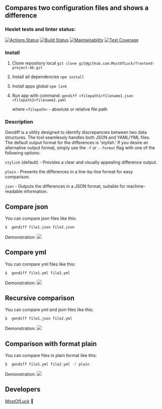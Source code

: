 Compares two configuration files and shows a difference
---------------------------------------------------------



### Hexlet tests and linter status:
[![Actions Status](https://github.com/MostOfLuck/frontend-project-46/actions/workflows/hexlet-check.yml/badge.svg)](https://github.com/MostOfLuck/frontend-project-46/actions)
[![Build Status](https://github.com/MostOfLuck/frontend-project-46/actions/workflows/node.js.yml/badge.svg
)](https://github.com/MostOfLuck/frontend-project-46/actions/workflows/node.js.yml)
[![Maintainability](https://api.codeclimate.com/v1/badges/425d8c76e1328c1a3bcf/maintainability)](https://codeclimate.com/github/MostOfLuck/frontend-project-46/maintainability)
[![Test Coverage](https://api.codeclimate.com/v1/badges/a8d6ee366154c48f5fab/test_coverage)](https://codeclimate.com/github/MostOfLuck/frontend-project-46/test_coverage)


   
### Install ###

1. Clone repository local
`git clone git@github.com:MostOfLuck/frontend-project-46.git`
2. Install all dependencies 
`npm install`
3. Install  apps global
`npm link`
4. Run app with command:
`gendiff <filepath1>filename1.json <filepath2>filename2.yaml`

    where `<filepath>` - absolute or relative file path

   
### Description ### 

Gendiff is a utility designed to identify discrepancies between two data structures. The tool seamlessly handles both JSON and YAML/YML files. The default output format for the differences is 'stylish.' If you desire an alternative output format, simply use the `-f` or `--format` flag with one of the following options:

`stylish` (default) - Provides a clear and visually appealing difference output.

`plain` - Presents the differences in a line-by-line format for easy comparison.

`json` - Outputs the differences in a JSON format, suitable for machine-readable information.


Compare json
--------------------------  
 You can compare json files like this:
 ```bash
$  gendiff file1.json file2.json
```

 Demonstration: <a href="https://asciinema.org/a/611315" target="_blank"><img src="https://asciinema.org/a/602271.svg" /></a>

Compare yml
--------------------------  
 You can compare yml files like this:
 ```bash
$  gendiff file1.yml file2.yml
```

 Demonstration: <a href="https://asciinema.org/a/611590" target="_blank"><img src="https://asciinema.org/a/602271.svg" /></a>


Recursive comparison
--------------------------  
 You can compare yml and json files like this:
 ```bash
$  gendiff file1.json file2.yml
```

 Demonstration: <a href="https://asciinema.org/a/611644" target="_blank"><img src="https://asciinema.org/a/602271.svg" /></a>


Comparison with format plain
-----------------------------
 You can compare files in plain format like this:
 ```bash
$  gendiff file1.yml file2.yml -f plain
```

Demonstration: <a href="https://asciinema.org/a/625189" target="_blank"><img src="https://asciinema.org/a/602271.svg" /></a>

## Developers

[MostOfLuck](https://github.com/MostOfLuck) 💪

